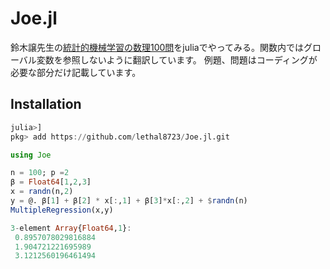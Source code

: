 # Joe.jl
鈴木譲先生の[統計的機械学習の数理100問](https://www.kyoritsu-pub.co.jp/series/214/)をjuliaでやってみる。関数内ではグローバル変数を参照しないように翻訳しています。 
例題、問題はコーディングが必要な部分だけ記載しています。

## Installation
```julia
julia>]
pkg> add https://github.com/lethal8723/Joe.jl.git
```

```julia
using Joe

n = 100; p =2
β = Float64[1,2,3]
x = randn(n,2)
y = @. β[1] + β[2] * x[:,1] + β[3]*x[:,2] + $randn(n)
MultipleRegression(x,y)

3-element Array{Float64,1}:
 0.8957078029816884
 1.904721221695989
 3.1212560196461494
```
